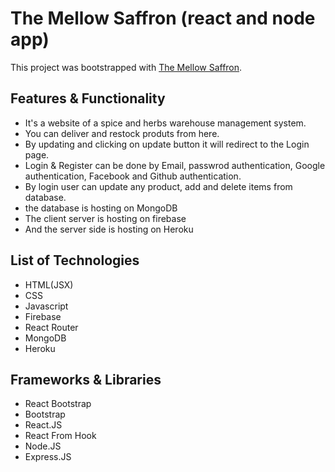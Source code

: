 # The Mellow Saffron (react and node app)

This project was bootstrapped with [The Mellow Saffron](https://the-mellow-saffron.web.app/).

## Features & Functionality

- It's a website of a spice and herbs warehouse management system.
- You can deliver and restock produts from here.
- By updating and clicking on update button it will redirect to the Login page.
- Login & Register can be done by Email, passwrod authentication, Google authentication, Facebook and Github authentication.
- By login user can update any product, add and delete items from database.
- the database is hosting on MongoDB
- The client server is hosting on firebase
- And the server side is hosting on Heroku


## List of Technologies

- HTML(JSX)
- CSS
- Javascript
- Firebase
- React Router
- MongoDB
- Heroku

## Frameworks & Libraries

- React Bootstrap
- Bootstrap
- React.JS
- React From Hook
- Node.JS
- Express.JS